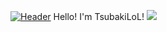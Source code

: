 [![Header](https://raw.githubusercontent.com/MartinHeinz/<OWNER>/<OWNER>/readme_header.png "Header")]()
Hello! I'm TsubakiLoL!
![](https://count.getloli.com/@:TsubakiLoLGithub?theme=capoo-2)

